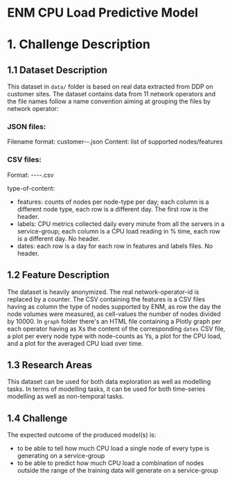 ENM CPU Load Predictive Model
=============================


# 1.  Challenge Description


## 1.1 Dataset Description
This dataset in `data/` folder is based on real data extracted from DDP on
customer sites. The dataset contains data from 11 network operators and the
file names follow a name convention aiming at grouping the files by
network operator:

### JSON files:
Filename format: customer-<operator-id>-<service-group>.json
Content: list of supported nodes/features

### CSV files:
Format: <type-of-content>-<operator-id>-<service-group>-<start-of-date-range>-<end-of-date-range>.csv

type-of-content:

- features: counts of nodes per node-type per day; each column is a different node type, each row is a different day. The first row is the header.
- labels: CPU metrics collected daily every minute from all the servers in a service-group; each column is a CPU load reading in % time, each row is a different day. No header.
- dates: each row is a day for each row in features and labels files. No header.

## 1.2 Feature Description

The dataset is heavily anonymized. The real network-operator-id is replaced by a counter. The CSV containing the features is a CSV files having as column the type of nodes supported by ENM, as row the day the node volumes were measured, as cell-values the number of nodes divided by 10000. In `graph` folder there's an HTML file containing a Plotly graph per each operator having as Xs the content of the corresponding `dates` CSV file, a plot per every node type with node-counts as Ys, a plot for the CPU load, and a plot for the averaged CPU load over time.

## 1.3 Research Areas

This dataset can be used for both data exploration as well as modelling tasks.
In terms of modelling tasks, it can be used for both time-series modelling as
well as non-temporal tasks.

## 1.4 Challenge

The expected outcome of the produced model(s) is:
- to be able to tell how much CPU load a single node of every type is generating on a service-group 
- to be able to predict how much CPU load a combination of nodes outside the range of the training data will generate on a service-group
 
